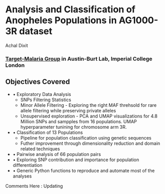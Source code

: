 # Analysis and Classification of Anopheles Populations in AG1000-3R dataset
Achal Dixit 
### [Target-Malaria Group](https://targetmalaria.org) in Austin-Burt Lab, Imperial College London

## Objectives Covered
* • Exploratory Data Analysis
  * SNPs Filtering Statistics 
  * Minor Allele Filtering - Exploring the right MAF threhsold for rare allele filtering while preserving private alleles
  * Unsupervised exploration - PCA and UMAP visualizations for 4.8 Million SNPs and sampples from 16 populations. UMAP hyperparameter tunining for chromosome arm 3R.
* • Classification of 13 Populations
  * Pipeline for population classification using genetic sequences
  * Futher improvement through dimensionality reduction and domain related techniques
* • Pairwise analysis of 66 population pairs
* • Exploring SNP contribution and importance for population differentiation
* • Generic Python functions to reproduce and automate most of the analyses


Comments Here : Updating
